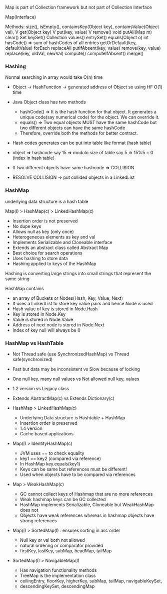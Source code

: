 Map is part of Collection framework but not part of Collection Interface


Map(Interface)

Methods: size(), isEmpty(), containsKey(Object key), containsValue(Object val),
V get(Object key)
V put(key, value)
V remove()
void putAll(Map m)
clear()
Set<K> keySet()
Collection<V> values()
entrySet()
equals(Object o)
int hasCode() => sum of hashCodes of all entries
getOrDefault(key, defaultValue)
forEach
replaceAll
putIfAbsent(key, value)
remove(key, value)
replace(key, oldVal, newVal)
compute()
computeIfAbsent()
merge()


### Hashing

Normal searching in array would take O(n) time
* Object -> HashFunction -> generated address of Object
so using HF O(1) time

* Java Object class has two methods
  * hashCode() => It is the hash function for that object. It generates a unique
                code(say numerical code) for the object.
                We can override it.
  * equals() => Two equal objects MUST have the same hashCode but
                two different objects can have the same hashCode
  * Therefore, override both the methods for better contract.
  
* Hash codes generates can be put into table like format (hash table)
* object => hashcode say 15 => modulo size of table say 5 => 15%5 = 0 (index in hash table)
* If two different objects have same hashcode => COLLISION
* RESOLVE COLLISION => put collided objects in a LinkedList


### HashMap
underlying data structure is a hash table

Map(I) > HashMap(c) > LinkedHashMap(c)

* Insertion order is not  preserved
* No dupe keys
* Allows null as key (only once)
* Heterogeneous elements as key and val
* Implements Serializable and Cloneable interface
* Extends an abstract class called Abstract Map
* Best choice for search operations
* Uses hashing to store data
* Hashing applied to keys of the HashMap

Hashing is converting large strings into small strings that represent the same string

HashMap contains
* an array of Buckets or Nodes(Hash, Key, Value, Next)
* It uses a LinkedList to store key value pairs and hence Node is used
* Hash value of key is stored in Node.Hash
* Key is stored in Node.Key
* Value is stored in Node.Value
* Address of next node is stored in Node.Next
* Index of key null will always be 0

### HashMap vs HashTable

* Not Thread safe (use SynchronizedHashMap) vs Thread safe(synchronized)
* Fast but data may be inconsistent vs Slow because of locking
* One null key, many null values vs Not allowed null key, values
* 1.2 version vs Legacy class
* Extends AbstractMap(c) vs Extends Dictionary(c)

* HashMap > LinkedHashMap(c)
  * Underlying Data structure is Hashtable + HashMap
  * Insertion order is preserved
  * 1.4 version
  * Cache based applications

* Map(I) > IdentityHashMap(c)
  * JVM uses == to check equality
  * key1 == key2 (compared via reference)
  * In HashMap key.equals(key1)
  * Keys can be same but references must be different!
  * Used when objects have to be compared via references

* Map > WeakHashMap(c)
  * GC cannot collect keys of Hashmap that are no more references
  * Weak hashmap keys can be GC collected
  * HashMap implements Serializable, Cloneable but WeakHashMap does not
  * Objects have weak references whereas in hashmap objects have strong references

* Map(I) > SortedMap(I) : ensures sorting in asc order
  * Null key or val both not allowed
  * natural ordering or comparator provided
  * firstKey, lastKey, subMap, headMap, tailMap

* SortedMap(I) > NavigableMap(I)
  * Has navigation functionality methods
  * TreeMap is the implementation class
  * ceilingEntry, floorKey, higherKey, subMap, tailMap, navigableKeySet,
  * descendingKeySet, descendingMap





